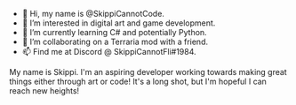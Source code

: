 - 👋 Hi, my name is @SkippiCannotCode.
- 👀 I’m interested in digital art and game development.
- 🌱 I’m currently learning C# and potentially Python.
- 💞️ I’m collaborating on a Terraria mod with a friend.
- 📫 Find me at Discord @ SkippiCannotFli#1984.

My name is Skippi. I'm an aspiring developer working towards making great things either through art or code! It's a long shot, but I'm hopeful I can reach new heights!
